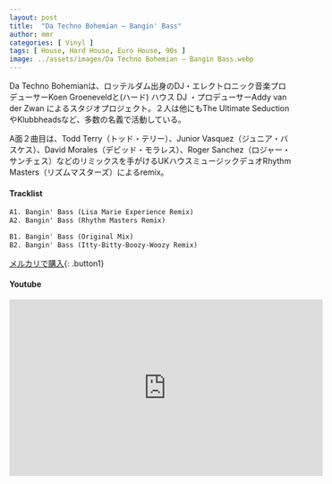 ```yaml
---
layout: post
title:  "Da Techno Bohemian – Bangin' Bass"
author: mmr
categories: [ Vinyl ]
tags: [ House, Hard House, Euro House, 90s ]
image: ../assets/images/Da Techno Bohemian – Bangin Bass.webp
---
```


Da Techno Bohemianは、ロッテルダム出身のDJ・エレクトロニック音楽プロデューサーKoen Groeneveldと(ハード) ハウス DJ ・プロデューサーAddy van der Zwan によるスタジオプロジェクト。２人は他にもThe Ultimate SeductionやKlubbheadsなど、多数の名義で活動している。

A面２曲目は、Todd Terry（トッド・テリー）、Junior Vasquez（ジュニア・バスケス）、David Morales（デビッド・モラレス）、Roger Sanchez（ロジャー・サンチェス）などのリミックスを手がけるUKハウスミュージックデュオRhythm Masters（リズムマスターズ）によるremix。

#### Tracklist
```md
A1. Bangin' Bass (Lisa Marie Experience Remix)
A2. Bangin' Bass (Rhythm Masters Remix)

B1. Bangin' Bass (Original Mix)
B2. Bangin' Bass (Itty-Bitty-Boozy-Woozy Remix)
```

[メルカリで購入](https://jp.mercari.com/item/m60734149480?afid=6142608987){: .button1}

#### Youtube
<iframe width="560" height="315" src="https://www.youtube.com/embed/aVt6FdQ4Mpc?si=DUG13k0qEF3tqQ_e" title="YouTube video player" frameborder="0" allow="accelerometer; autoplay; clipboard-write; encrypted-media; gyroscope; picture-in-picture; web-share" referrerpolicy="strict-origin-when-cross-origin" allowfullscreen></iframe>